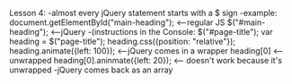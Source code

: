 Lesson 4: 
-almost every jQuery statement starts with a $ sign 
-example: document.getElementById("main-heading");   <--regular JS
            $("#main-heading");                       <--jQuery 
-(instructions in the Console:
    $("#page-title");
    var heading = $("page-title");
    heading.css({position: "relative"});
    heading.animate({left: 100});  <--jQuery comes in a wrapper 
    heading[0]  <--unwrapped 
    heading[0].aninmate({left: 20}); <-- doesn't work because it's unwrapped 
-jQuery comes back as an array 
